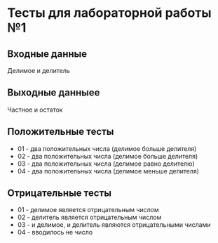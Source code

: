 # Тесты для лабораторной работы №1

## Входные данные
Делимое и делитель
## Выходные данныее
Частное и остаток

## Положительные тесты
- 01 - два положительных числа (делимое больше делителя)
- 02 - два положительных числа (делимое больше делителя)
- 03 - два положительных числа (делимое равно делителю)
- 04 - два положительных числа (делимое меньше делителя)

## Отрицательные тесты
- 01 - делимое является отрицательным числом
- 02 - делитель является отрицательным числом
- 03 - и делимое, и делитель являются отрицательными числами
- 04 - вводилось не число